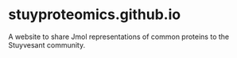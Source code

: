 # stuyproteomics.github.io
A website to share Jmol representations of common proteins to the Stuyvesant community.
